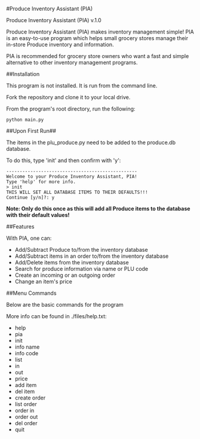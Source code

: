 #Produce Inventory Assistant (PIA) 

Produce Inventory Assistant (PIA) v.1.0

Produce Inventory Assistant (PIA) makes inventory management simple! PIA is an easy-to-use program which helps small
grocery stores manage their in-store Produce inventory and information.

PIA is recommended for grocery store owners who want a fast and simple alternative to other inventory management
programs.

##Installation

This program is not installed. It is run from the command line.

Fork the repository and clone it to your local drive.

From the program's root directory, run the following:

`python main.py`

##Upon First Run##

The items in the plu_produce.py need to be added to the produce.db database.

To do this, type 'init' and then confirm with 'y':

```
-------------------------------------------------
Welcome to your Produce Inventory Assistant, PIA!
Type 'help' for more info.
> init
THIS WILL SET ALL DATABASE ITEMS TO THEIR DEFAULTS!!!
Continue [y/n]?: y
```

**Note: Only do this once as this will add all Produce items to the database with their default values!**

##Features

With PIA, one can:
+ Add/Subtract Produce to/from the inventory database
+ Add/Subtract items in an order to/from the inventory database
+ Add/Delete items from the inventory database
+ Search for produce information via name or PLU code
+ Create an incoming or an outgoing order
+ Change an item's price

##Menu Commands

Below are the basic commands for the program 

More info can be found in ./files/help.txt:

+ help
+ pia
+ init
+ info name
+ info code
+ list
+ in
+ out
+ price
+ add item
+ del item
+ create order
+ list order
+ order in
+ order out
+ del order
+ quit

